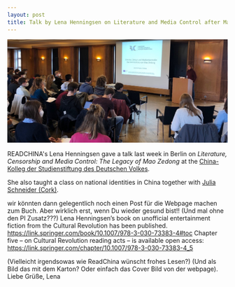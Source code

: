 ```yaml
---
layout: post
title: Talk by Lena Henningsen on Literature and Media Control after Mao
---
```


<span class="image right"><img src="/assets/images/lenatalkberlin.jpg" alt="" title="" style=""></span>

READCHINA's Lena Henningsen gave a talk last week in Berlin on *Literature, Censorship and Media Control: The Legacy of Mao Zedong* at the [China-Kolleg der Studienstiftung des Deutschen Volkes](https://www.studienstiftung.de/china/).

She also taught a class on national identities in China together with [Julia Schneider (Cork)](http://research.ucc.ie/profiles/A026/julia.schneider@ucc.ie).


wir könnten dann gelegentlich noch einen Post für die Webpage machen zum Buch. Aber wirklich erst, wenn Du wieder gesund bist!!
(Und mal ohne den PI Zusatz???)
Lena Henningsen’s book on unofficial entertainment fiction from the Cultural Revolution has been published.
https://link.springer.com/book/10.1007/978-3-030-73383-4#toc
Chapter five – on Cultural Revolution reading acts – is available open access:
https://link.springer.com/chapter/10.1007/978-3-030-73383-4_5

(Vielleicht irgendsowas wie ReadChina wünscht frohes Lesen?)
(Und als Bild das mit dem Karton? Oder einfach das Cover Bild von der webpage).
Liebe Grüße,
Lena
